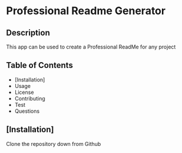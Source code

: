 # Professional Readme Generator

## Description

This app can be used to create a Professional ReadMe for any project

## Table of Contents

- [Installation]
- Usage
- License 
- Contributing
- Test
- Questions

## [Installation]

Clone the repository down from Github
